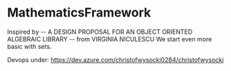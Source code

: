 # MathematicsFramework 
Inspired by
-- A DESIGN PROPOSAL FOR AN OBJECT ORIENTED ALGEBRAIC LIBRARY -- 
from VIRGINIA NICULESCU
We start even more basic with sets.

Devops under: https://dev.azure.com/christofwysocki0284/christofwysocki
